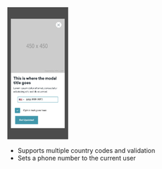 <img alt="screenshot" src="screenshot.png" height="300"/>

* Supports multiple country codes and validation
* Sets a phone number to the current user
